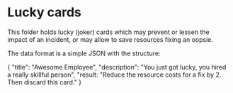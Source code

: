 # Lucky cards

This folder holds lucky (joker) cards which may prevent or lessen the impact of an incident, or may allow to save resources fixing an oopsie.

The data format is a simple JSON with the structure:

{
    "title": "Awesome Employee",
    "description": "You just got lucky, you hired a really skillful person",
    "result: "Reduce the resource costs for a fix by 2. Then discard this card."
}